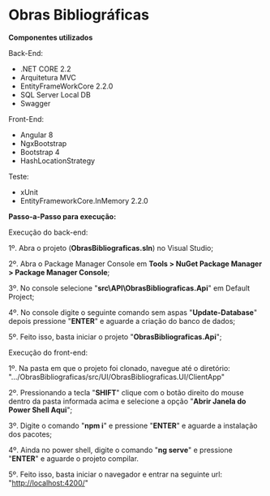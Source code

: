 

# Obras Bibliográficas

**Componentes utilizados**

Back-End:

 - .NET CORE 2.2
 - Arquitetura MVC
 - EntityFrameWorkCore 2.2.0
 - SQL Server Local DB
 - Swagger

Front-End:

 - Angular 8
 - NgxBootstrap
 - Bootstrap 4
 - HashLocationStrategy

Teste:

 - xUnit
 - EntityFrameworkCore.InMemory 2.2.0

**Passo-a-Passo para execução:**

Execução do back-end:

1º. Abra o projeto (**ObrasBibliograficas.sln**) no Visual Studio;

2º. Abra o Package Manager Console em **Tools > NuGet Package Manager > Package Manager Console**;

3º. No console selecione "**src\API\ObrasBibliograficas.Api**" em Default Project;

4º. No console digite o seguinte comando sem aspas "**Update-Database**" depois pressione "**ENTER**"  e aguarde a criação do banco de dados;

5º. Feito isso, basta iniciar o projeto "**ObrasBibliograficas.Api**";

Execução do front-end:

1º. Na pasta em que o projeto foi clonado, navegue até o diretório: ".../ObrasBibliograficas/src/UI/ObrasBibliograficas.UI/ClientApp"

2º. Pressionando a tecla "**SHIFT**" clique com o botão direito do mouse dentro da pasta informada acima e selecione a opção "**Abrir Janela do Power Shell Aqui**";

3º. Digite o comando "**npm i**" e pressione "**ENTER**" e aguarde a instalação dos pacotes;

4º. Ainda no power shell, digite o comando "**ng serve**" e pressione "**ENTER**" e aguarde o projeto compilar.

5º. Feito isso, basta iniciar o navegador e entrar na seguinte url: "[http://localhost:4200/](http://localhost:4200/)"
